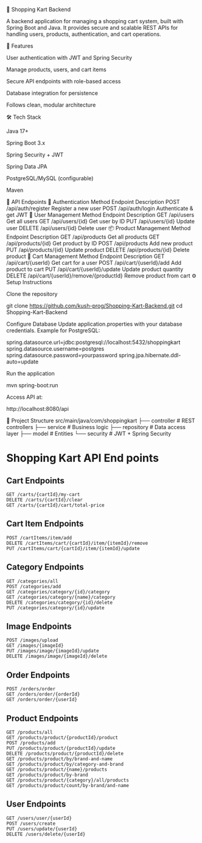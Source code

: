 🛒 Shopping Kart Backend

A backend application for managing a shopping cart system, built with Spring Boot and Java. It provides secure and scalable REST APIs for handling users, products, authentication, and cart operations.

🚀 Features

User authentication with JWT and Spring Security

Manage products, users, and cart items

Secure API endpoints with role-based access

Database integration for persistence

Follows clean, modular architecture

🛠️ Tech Stack

Java 17+

Spring Boot 3.x

Spring Security + JWT

Spring Data JPA

PostgreSQL/MySQL (configurable)

Maven

📌 API Endpoints
🔐 Authentication
Method	Endpoint	Description
POST	/api/auth/register	Register a new user
POST	/api/auth/login	Authenticate & get JWT
👤 User Management
Method	Endpoint	Description
GET	/api/users	Get all users
GET	/api/users/{id}	Get user by ID
PUT	/api/users/{id}	Update user
DELETE	/api/users/{id}	Delete user
📦 Product Management
Method	Endpoint	Description
GET	/api/products	Get all products
GET	/api/products/{id}	Get product by ID
POST	/api/products	Add new product
PUT	/api/products/{id}	Update product
DELETE	/api/products/{id}	Delete product
🛒 Cart Management
Method	Endpoint	Description
GET	/api/cart/{userId}	Get cart for a user
POST	/api/cart/{userId}/add	Add product to cart
PUT	/api/cart/{userId}/update	Update product quantity
DELETE	/api/cart/{userId}/remove/{productId}	Remove product from cart
⚙️ Setup Instructions

Clone the repository

git clone https://github.com/kush-prog/Shopping-Kart-Backend.git
cd Shopping-Kart-Backend


Configure Database
Update application.properties with your database credentials. Example for PostgreSQL:

spring.datasource.url=jdbc:postgresql://localhost:5432/shoppingkart
spring.datasource.username=postgres
spring.datasource.password=yourpassword
spring.jpa.hibernate.ddl-auto=update


Run the application

mvn spring-boot:run


Access API at:

http://localhost:8080/api

📂 Project Structure
src/main/java/com/shoppingkart
├── controller   # REST controllers
├── service      # Business logic
├── repository   # Data access layer
├── model        # Entities
└── security     # JWT + Spring Security


# Shopping Kart API End points

## Cart Endpoints
```
GET /carts/{cartId}/my-cart
DELETE /carts/{cartId}/clear
GET /carts/{cartId}/cart/total-price
```

## Cart Item Endpoints
```
POST /cartItems/item/add
DELETE /cartItems/cart/{cartId}/item/{itemId}/remove
PUT /cartItems/cart/{cartId}/item/{itemId}/update
```

## Category Endpoints
```
GET /categories/all
POST /categories/add
GET /categories/category/{id}/category
GET /categories/category/{name}/category
DELETE /categories/category/{id}/delete
PUT /categories/category/{id}/update
```

## Image Endpoints
```
POST /images/upload
GET /images/{imageId}
PUT /images/image/{imageId}/update
DELETE /images/image/{imageId}/delete
```

## Order Endpoints
```
POST /orders/order
GET /orders/order/{orderId}
GET /orders/order/{userId}
```

## Product Endpoints
```
GET /products/all
GET /products/product/{productId}/product
POST /products/add
PUT /products/product/{productId}/update
DELETE /products/product/{productId}/delete
GET /products/product/by/brand-and-name
GET /products/product/by/category-and-brand
GET /products/product/{name}/products
GET /products/product/by-brand
GET /products/product/{category}/all/products
GET /products/product/count/by-brand/and-name
```

## User Endpoints
```
GET /users/user/{userId}
POST /users/create
PUT /users/update/{userId}
DELETE /users/delete/{userId}
```
